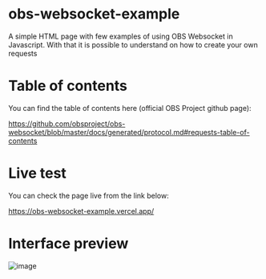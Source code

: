 # obs-websocket-example

A simple HTML page with few examples of using OBS Websocket in Javascript. With that it is possible to understand on how to create your own requests

# Table of contents

You can find the table of contents here (official OBS Project github page):

https://github.com/obsproject/obs-websocket/blob/master/docs/generated/protocol.md#requests-table-of-contents


# Live test

You can check the page live from the link below: 

https://obs-websocket-example.vercel.app/

# Interface preview

![image](https://github.com/c4ldas/obs-websocket-example/assets/75918726/86b1f870-ca34-4e96-9c5e-af1d2404ca4b)
